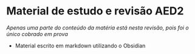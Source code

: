 # Material de estudo e revisão AED2
*Apenas uma parte do conteúdo da matéria está nesta revisão, pois foi o único cobrado em prova*
- Material escrito em markdown utilizando o Obsidian
